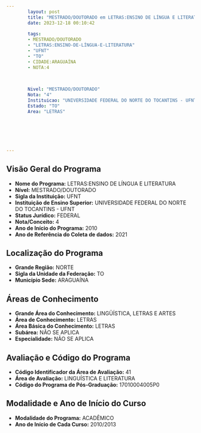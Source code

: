 ```yaml
---
        layout: post
        title: "MESTRADO/DOUTORADO em LETRAS:ENSINO DE LÍNGUA E LITERATURA na UFNT  "
        date: 2023-12-18 00:10:42
     
        tags:
        - MESTRADO/DOUTORADO
        - "LETRAS:ENSINO-DE-LÍNGUA-E-LITERATURA"
        - "UFNT"
        - "TO"
        - CIDADE:ARAGUAÍNA
        - NOTA:4
        
       

        Nivel: "MESTRADO/DOUTORADO"
        Nota: "4"
        Instituicao: "UNIVERSIDADE FEDERAL DO NORTE DO TOCANTINS - UFNT"
        Estado: "TO"
        Area: "LETRAS"
        
        
        
        
        
        
---
```

## Visão Geral do Programa
- **Nome do Programa:** LETRAS:ENSINO DE LÍNGUA E LITERATURA
- **Nível:** MESTRADO/DOUTORADO
- **Sigla da Instituição:** UFNT
- **Instituição de Ensino Superior:** UNIVERSIDADE FEDERAL DO NORTE DO TOCANTINS - UFNT
- **Status Jurídico:** FEDERAL
- **Nota/Conceito:** 4
- **Ano de Início do Programa:** 2010
- **Ano de Referência do Coleta de dados:** 2021

## Localização do Programa
- **Grande Região:** NORTE
- **Sigla da Unidade da Federação:** TO
- **Município Sede:** ARAGUAÍNA

## Áreas de Conhecimento
- **Grande Área do Conhecimento:** LINGÜÍSTICA, LETRAS E ARTES
- **Área de Conhecimento:** LETRAS
- **Área Básica do Conhecimento:** LETRAS
- **Subárea:** NÃO SE APLICA
- **Especialidade:** NÃO SE APLICA

## Avaliação e Código do Programa
- **Código Identificador da Área de Avaliação:** 41
- **Área de Avaliação:** LINGUÍSTICA E LITERATURA
- **Código do Programa de Pós-Graduação:** 17010004005P0


## Modalidade e Ano de Início do Curso
- **Modalidade do Programa:** ACADÊMICO
- **Ano de Início de Cada Curso:** 2010/2013
